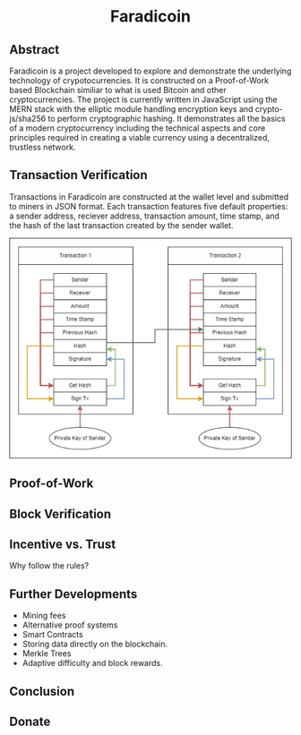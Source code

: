 <h1 align="center">Faradicoin</h1>
<!---
<p align="center" style="font-size:small;">Faradical<br>auto_sear#8264<br>www.github.com/faradical</p>
--->

## Abstract
Faradicoin is a project developed to explore and demonstrate the underlying technology of crypotocurrencies. It is constructed on a Proof-of-Work based Blockchain similiar to what is used Bitcoin and other cryptocurrencies. The project is currently written in JavaScript using the MERN stack with the elliptic module handling encryption keys and crypto-js/sha256 to perform cryptographic hashing. It demonstrates all the basics of a modern cryptocurrency including the technical aspects and core principles required in creating a viable currency using a decentralized, trustless network.

<!---
## Objective
--->

## Transaction Verification
Transactions in Faradicoin are constructed at the wallet level and submitted to miners in JSON format. Each transaction features five default properties: a sender address, reciever address, transaction amount, time stamp, and the hash of the last transaction created by the sender wallet. 

![Faradicoin_Transaction_Signing](Documentation/Faradicoin_Transaction_Signing.png)



## Proof-of-Work


## Block Verification
<!---
A key element in all distributed blockchains is decentralized censensus. Network rules
--->

## Incentive vs. Trust
Why follow the rules?

## Further Developments
* Mining fees
* Alternative proof systems
* Smart Contracts
* Storing data directly on the blockchain.
* Merkle Trees
* Adaptive difficulty and block rewards.

## Conclusion


## Donate

